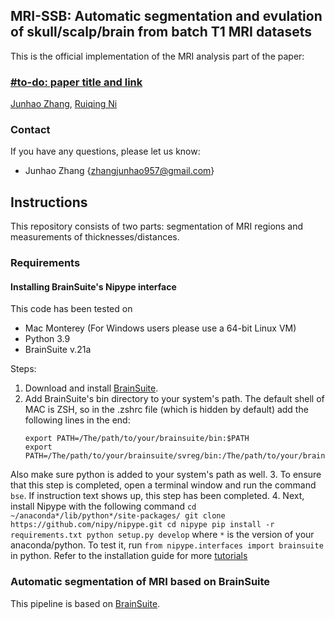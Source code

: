 ## MRI-SSB: Automatic segmentation and evulation of skull/scalp/brain from batch T1 MRI datasets
This is the official implementation of the MRI analysis part of the paper:

### [#to-do: paper title and link](https://stars.chromeexperiments.com)

[Junhao Zhang](https://junha0zhang.github.io/), [Ruiqing Ni](https://biomed.ee.ethz.ch/institute/People/person-detail.html?persid=225279)

### Contact
If you have any questions, please let us know:
- Junhao Zhang {zhangjunhao957@gmail.com}

## Instructions
This repository consists of two parts: segmentation of MRI regions and measurements of thicknesses/distances.

### Requirements

#### Installing BrainSuite's Nipype interface
This code has been tested on
- Mac Monterey (For Windows users please use a 64-bit Linux VM)
- Python 3.9
- BrainSuite v.21a

Steps:
1. Download and install [BrainSuite](http://brainsuite.org/).
2. Add BrainSuite's bin directory to your system's path. The default shell of MAC is ZSH, so in the .zshrc file (which is hidden by default) add the following lines in the end: 
    ```
    export PATH=/The/path/to/your/brainsuite/bin:$PATH
    export PATH=/The/path/to/your/brainsuite/svreg/bin:/The/path/to/your/brainsuite/bdp:/The/path/to/your/brainsuite/bin:$PATH
    ```
Also make sure python is added to your system's path as well.
3. To ensure that this step is completed, open a terminal window and run the command ```bse```. If instruction text shows up, this step has been completed.
4. Next, install Nipype with the following command
    ```
    cd ~/anaconda*/lib/python*/site-packages/
    git clone https://github.com/nipy/nipype.git
    cd nipype
    pip install -r requirements.txt
    python setup.py develop
    ```
where ```*``` is the version of your anaconda/python. To test it, run ```from nipype.interfaces import brainsuite``` in python. Refer to the installation guide for more [tutorials](http://brainsuite.org/nipype_installation/)

### Automatic segmentation of MRI based on BrainSuite
This pipeline is based on [BrainSuite](http://brainsuite.org/).
